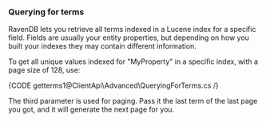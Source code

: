 
### Querying for terms

RavenDB lets you retrieve all terms indexed in a Lucene index for a specific field. Fields are usually your entity properties, but depending on how you built your indexes they may contain different information.

To get all unique values indexed for "MyProperty" in a specific index, with a page size of 128, use:

{CODE getterms1@ClientApi\Advanced\QueryingForTerms.cs /}

The third parameter is used for paging. Pass it the last term of the last page you got, and it will generate the next page for you.
